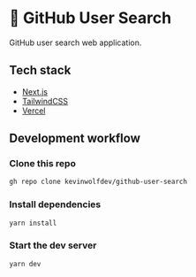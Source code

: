 # 🔎 GitHub User Search

GitHub user search web application.

## Tech stack

- [Next.js](https://nextjs.org)
- [TailwindCSS](https://tailwindcss.com)
- [Vercel](https://vercel.com)

## Development workflow

### Clone this repo

```bash
gh repo clone kevinwolfdev/github-user-search
```

### Install dependencies

```bash
yarn install
```

### Start the dev server

```bash
yarn dev
```
